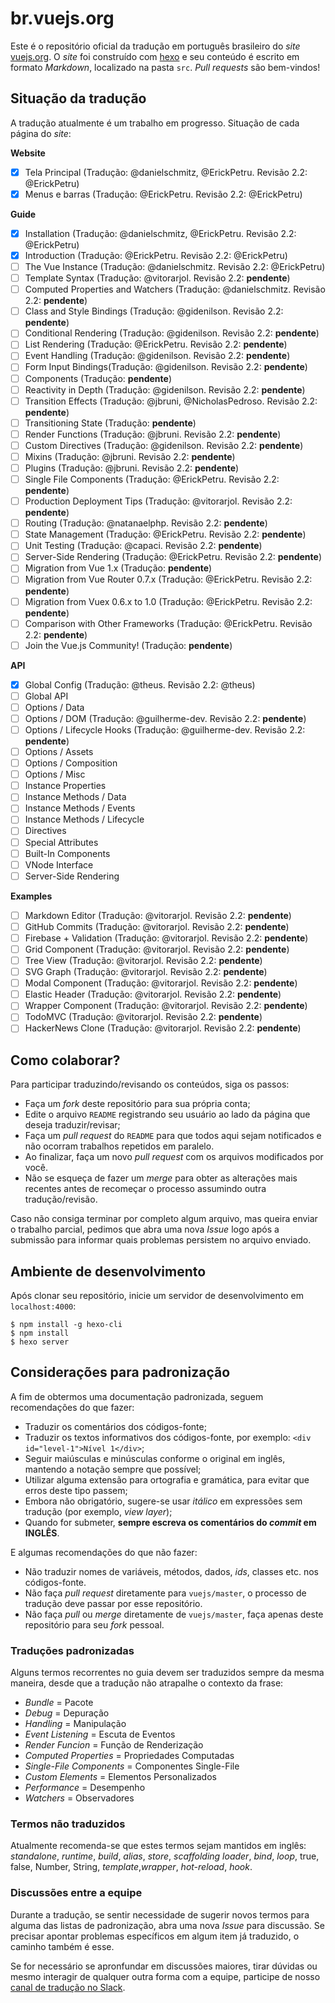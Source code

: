 # br.vuejs.org

Este é o repositório oficial da tradução em português brasileiro do _site_ [vuejs.org](http://www.vuejs.org/). O _site_ foi construído com [hexo](http://hexo.io/) e seu conteúdo é escrito em formato _Markdown_, localizado na pasta `src`. _Pull requests_ são bem-vindos!

## Situação da tradução

A tradução atualmente é um trabalho em progresso. Situação de cada página do _site_:

**Website**
- [x] Tela Principal (Tradução: @danielschmitz, @ErickPetru. Revisão 2.2: @ErickPetru)
- [x] Menus e barras (Tradução: @ErickPetru. Revisão 2.2: @ErickPetru)

**Guide**
- [X] Installation (Tradução: @danielschmitz, @ErickPetru. Revisão 2.2: @ErickPetru)
- [X] Introduction (Tradução: @ErickPetru. Revisão 2.2: @ErickPetru)
- [ ] The Vue Instance (Tradução: @danielschmitz. Revisão 2.2: @ErickPetru)
- [ ] Template Syntax (Tradução: @vitorarjol. Revisão 2.2: **pendente**)
- [ ] Computed Properties and Watchers (Tradução: @danielschmitz. Revisão 2.2: **pendente**)
- [ ] Class and Style Bindings (Tradução: @gidenilson. Revisão 2.2: **pendente**)
- [ ] Conditional Rendering (Tradução: @gidenilson. Revisão 2.2: **pendente**)
- [ ] List Rendering (Tradução: @ErickPetru. Revisão 2.2: **pendente**)
- [ ] Event Handling (Tradução: @gidenilson. Revisão 2.2: **pendente**)
- [ ] Form Input Bindings(Tradução: @gidenilson. Revisão 2.2: **pendente**)
- [ ] Components (Tradução: **pendente**)
- [ ] Reactivity in Depth (Tradução: @gidenilson. Revisão 2.2: **pendente**)
- [ ] Transition Effects (Tradução: @jbruni, @NicholasPedroso. Revisão 2.2: **pendente**)
- [ ] Transitioning State (Tradução: **pendente**)
- [ ] Render Functions (Tradução: @jbruni. Revisão 2.2: **pendente**)
- [ ] Custom Directives (Tradução: @gidenilson. Revisão 2.2: **pendente**)
- [ ] Mixins (Tradução: @jbruni. Revisão 2.2: **pendente**)
- [ ] Plugins (Tradução: @jbruni. Revisão 2.2: **pendente**)
- [ ] Single File Components (Tradução: @ErickPetru. Revisão 2.2: **pendente**)
- [ ] Production Deployment Tips (Tradução: @vitorarjol. Revisão 2.2: **pendente**)
- [ ] Routing (Tradução: @natanaelphp. Revisão 2.2: **pendente**)
- [ ] State Management (Tradução: @ErickPetru. Revisão 2.2: **pendente**)
- [ ] Unit Testing (Tradução: @capaci. Revisão 2.2: **pendente**)
- [ ] Server-Side Rendering (Tradução: @ErickPetru. Revisão 2.2: **pendente**)
- [ ] Migration from Vue 1.x (Tradução: **pendente**)
- [ ] Migration from Vue Router 0.7.x (Tradução: @ErickPetru. Revisão 2.2: **pendente**)
- [ ] Migration from Vuex 0.6.x to 1.0 (Tradução: @ErickPetru. Revisão 2.2: **pendente**)
- [ ] Comparison with Other Frameworks (Tradução: @ErickPetru. Revisão 2.2: **pendente**)
- [ ] Join the Vue.js Community! (Tradução: **pendente**)

**API**
- [x] Global Config (Tradução: @theus. Revisão 2.2: @theus)
- [ ] Global API
- [ ] Options / Data
- [ ] Options / DOM (Tradução: @guilherme-dev. Revisão 2.2: **pendente**)
- [ ] Options / Lifecycle Hooks (Tradução: @guilherme-dev. Revisão 2.2: **pendente**)
- [ ] Options / Assets
- [ ] Options / Composition
- [ ] Options / Misc
- [ ] Instance Properties
- [ ] Instance Methods / Data
- [ ] Instance Methods / Events
- [ ] Instance Methods / Lifecycle
- [ ] Directives
- [ ] Special Attributes
- [ ] Built-In Components
- [ ] VNode Interface
- [ ] Server-Side Rendering

**Examples**
- [ ] Markdown Editor (Tradução: @vitorarjol. Revisão 2.2: **pendente**)
- [ ] GitHub Commits (Tradução: @vitorarjol. Revisão 2.2: **pendente**)
- [ ] Firebase + Validation (Tradução: @vitorarjol. Revisão 2.2: **pendente**)
- [ ] Grid Component (Tradução: @vitorarjol. Revisão 2.2: **pendente**)
- [ ] Tree View (Tradução: @vitorarjol. Revisão 2.2: **pendente**)
- [ ] SVG Graph (Tradução: @vitorarjol. Revisão 2.2: **pendente**)
- [ ] Modal Component (Tradução: @vitorarjol. Revisão 2.2: **pendente**)
- [ ] Elastic Header (Tradução: @vitorarjol. Revisão 2.2: **pendente**)
- [ ] Wrapper Component (Tradução: @vitorarjol. Revisão 2.2: **pendente**)
- [ ] TodoMVC (Tradução: @vitorarjol. Revisão 2.2: **pendente**)
- [ ] HackerNews Clone (Tradução: @vitorarjol. Revisão 2.2: **pendente**)

## Como colaborar?

Para participar traduzindo/revisando os conteúdos, siga os passos:

- Faça um _fork_ deste repositório para sua própria conta;
- Edite o arquivo `README` registrando seu usuário ao lado da página que deseja traduzir/revisar;
- Faça um _pull request_ do `README` para que todos aqui sejam notificados e não ocorram trabalhos repetidos em paralelo.
- Ao finalizar, faça um novo _pull request_ com os arquivos modificados por você.
- Não se esqueça de fazer um _merge_ para obter as alterações mais recentes antes de recomeçar o processo assumindo outra tradução/revisão.

Caso não consiga terminar por completo algum arquivo, mas queira enviar o trabalho parcial, pedimos que abra uma nova _Issue_ logo após a submissão para informar quais problemas persistem no arquivo enviado.

## Ambiente de desenvolvimento

Após clonar seu repositório, inicie um servidor de desenvolvimento em `localhost:4000`:

```
$ npm install -g hexo-cli
$ npm install
$ hexo server
```

## Considerações para padronização

A fim de obtermos uma documentação padronizada, seguem recomendações do que fazer:

- Traduzir os comentários dos códigos-fonte;
- Traduzir os textos informativos dos códigos-fonte, por exemplo: `<div id="level-1">Nível 1</div>`;
- Seguir maiúsculas e minúsculas conforme o original em inglês, mantendo a notação sempre que possível;
- Utilizar alguma extensão para ortografia e gramática, para evitar que erros deste tipo passem;
- Embora não obrigatório, sugere-se usar _itálico_ em expressões sem tradução (por exemplo, _view layer_);
- Quando for submeter, **sempre escreva os comentários do _commit_ em INGLÊS**.

E algumas recomendações do que não fazer:

- Não traduzir nomes de variáveis, métodos, dados, _ids_, classes etc. nos códigos-fonte.
- Não faça _pull request_ diretamente para `vuejs/master`, o processo de tradução deve passar por esse repositório.
- Não faça _pull_ ou _merge_ diretamente de `vuejs/master`, faça apenas deste repositório para seu _fork_ pessoal.

### Traduções padronizadas

Alguns termos recorrentes no guia devem ser traduzidos sempre da mesma maneira, desde que a tradução não atrapalhe o contexto da frase:

- *Bundle* = Pacote
- *Debug* = Depuração
- *Handling* = Manipulação
- *Event Listening* = Escuta de Eventos
- *Render Funcion* = Função de Renderização
- *Computed Properties* = Propriedades Computadas
- *Single-File Components* = Componentes Single-File
- *Custom Elements* = Elementos Personalizados
- *Performance* = Desempenho
- *Watchers* = Observadores

### Termos não traduzidos

Atualmente recomenda-se que estes termos sejam mantidos em inglês: _standalone_, _runtime_, _build_, _alias_, _store_, _scaffolding_ _loader_, _bind_, _loop_, true, false, Number, String, _template_,_wrapper_, _hot-reload_, _hook_.

### Discussões entre a equipe

Durante a tradução, se sentir necessidade de sugerir novos termos para alguma das listas de padronização, abra uma nova _Issue_ para discussão. Se precisar apontar problemas específicos em algum item já traduzido, o caminho também é esse.

Se for necessário se apronfundar em discussões maiores, tirar dúvidas ou mesmo interagir de qualquer outra forma com a equipe, participe de nosso [canal de tradução no Slack](https://vuejs-brasil.slack.com/messages/traducao).
